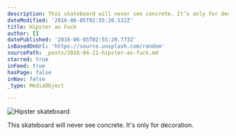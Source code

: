 ```yaml
---
description: This skateboard will never see concrete. It’s only for decoration.
dateModified: '2016-06-05T02:55:20.532Z'
title: Hipster as Fuck
author: []
datePublished: '2016-06-05T02:55:20.773Z'
isBasedOnUrl: 'https://source.unsplash.com/random'
sourcePath: _posts/2016-04-21-hipster-as-fuck.md
starred: true
inFeed: true
hasPage: false
inNav: false
_type: MediaObject

---
```

![Hipster skateboard](https://the-grid-user-content.s3-us-west-2.amazonaws.com/5c4f1b61-20b0-4282-b63f-475490275cb4.jpg)

This skateboard will never see concrete. It's only for decoration.